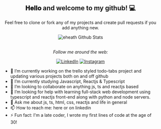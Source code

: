 <div align="center">
<h2> 𝐇𝐞𝐥𝐥𝐨 and welcome to my github! 💻</h2>
</div>

<div align="center">


Feel free to clone or fork any of my projects and create pull requests if you add anything new.


</div>

<div align="center">

<img align="center" src="https://github-readme-stats.vercel.app/api?username=eheath30&include_all_commits=true&count_private=true&show_icons=true&line_height=20&title_color=7A7ADB&icon_color=2234AE&text_color=D3D3D3&bg_color=0,000000,130F40" alt="eheath Github Stats">

</br>
</br>

<i>Follow me around the web:</i><br>

  <!-- <a target="_blank" href="https://www.linkedin.com/in/elliot-heath/">🇱​🇮​🇳​🇰​🇪​🇩​🇮​🇳​</a> ●
  <a target="_blank" href="https://www.instagram.com/elliot.heath/">🇮​🇳​🇸​🇹​🇦​🇬​🇷​🇦​🇲​</a> ● -->

<a href="https://www.linkedin.com/in/elliot-heath-51094b231" target="_blank"><img src="https://img.shields.io/badge/LinkedIn-%230077B5.svg?&style=flat-square&logo=linkedin&logoColor=white" alt="LinkedIn"></a>
<a href="https://www.instagram.com/elliot.heath" target="_blank"><img src="https://img.shields.io/badge/Instagram-%23E4405F.svg?&style=flat-square&logo=instagram&logoColor=white" alt="Instagram"></a>

</div>

<!-- [🇱​🇮​🇳​🇰​🇪​🇩​🇮​🇳​](https://www.linkedin.com/in/elliot-heath-51094b231/) ● [🇮​🇳​🇸​🇹​🇦​🇬​🇷​🇦​🇲​](https://www.instagram.com/elliot.heath/) -->

<!--
**eheath30 Readme** is a ✨ _special_ ✨ repository because its `README.md` (this file) appears on your GitHub profile.

-->
- 🔭 I’m currently working on the trello styled todo-tabs project and updating various projects both on and off github
- 🌱 I’m currently studying Javascript, Reactjs & Typescript
- 👯 I’m looking to collaborate on anything js, ts and reactjs based
- 🤔 I’m looking for help with learning full-stack web development using typescript and reactjs front-end along with python and node servers.
- 💬 Ask me about js, ts, html, css, reactjs and life in general
- 📫 How to reach me: here or on linkedin
- ⚡ Fun fact: I'm a late coder, I wrote my first lines of code at the age of 30!

